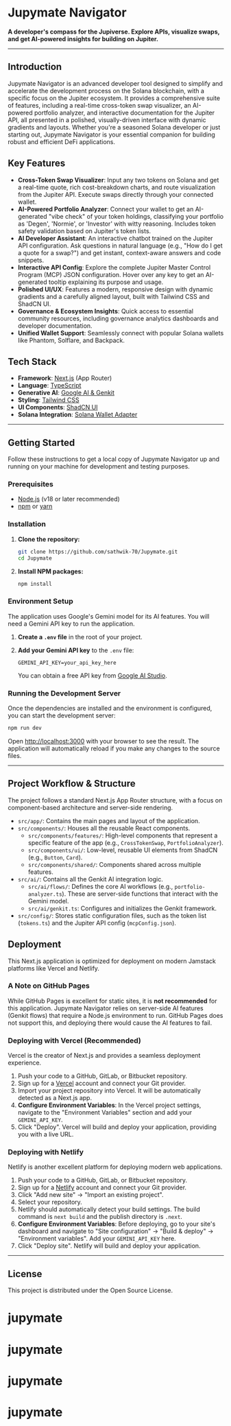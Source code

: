 # Jupymate Navigator

**A developer's compass for the Jupiverse. Explore APIs, visualize swaps, and get AI-powered insights for building on Jupiter.**

---

## Introduction

Jupymate Navigator is an advanced developer tool designed to simplify and accelerate the development process on the Solana blockchain, with a specific focus on the Jupiter ecosystem. It provides a comprehensive suite of features, including a real-time cross-token swap visualizer, an AI-powered portfolio analyzer, and interactive documentation for the Jupiter API, all presented in a polished, visually-driven interface with dynamic gradients and layouts. Whether you're a seasoned Solana developer or just starting out, Jupymate Navigator is your essential companion for building robust and efficient DeFi applications.

## Key Features

-   **Cross-Token Swap Visualizer**: Input any two tokens on Solana and get a real-time quote, rich cost-breakdown charts, and route visualization from the Jupiter API. Execute swaps directly through your connected wallet.
-   **AI-Powered Portfolio Analyzer**: Connect your wallet to get an AI-generated "vibe check" of your token holdings, classifying your portfolio as 'Degen', 'Normie', or 'Investor' with witty reasoning. Includes token safety validation based on Jupiter's token lists.
-   **AI Developer Assistant**: An interactive chatbot trained on the Jupiter API configuration. Ask questions in natural language (e.g., "How do I get a quote for a swap?") and get instant, context-aware answers and code snippets.
-   **Interactive API Config**: Explore the complete Jupiter Master Control Program (MCP) JSON configuration. Hover over any key to get an AI-generated tooltip explaining its purpose and usage.
-   **Polished UI/UX**: Features a modern, responsive design with dynamic gradients and a carefully aligned layout, built with Tailwind CSS and ShadCN UI.
-   **Governance & Ecosystem Insights**: Quick access to essential community resources, including governance analytics dashboards and developer documentation.
-   **Unified Wallet Support**: Seamlessly connect with popular Solana wallets like Phantom, Solflare, and Backpack.

## Tech Stack

-   **Framework**: [Next.js](https://nextjs.org/) (App Router)
-   **Language**: [TypeScript](https://www.typescriptlang.org/)
-   **Generative AI**: [Google AI & Genkit](https://firebase.google.com/docs/genkit)
-   **Styling**: [Tailwind CSS](https://tailwindcss.com/)
-   **UI Components**: [ShadCN UI](https://ui.shadcn.com/)
-   **Solana Integration**: [Solana Wallet Adapter](https://github.com/solana-labs/wallet-adapter)

---

## Getting Started

Follow these instructions to get a local copy of Jupymate Navigator up and running on your machine for development and testing purposes.

### Prerequisites

-   [Node.js](https://nodejs.org/en/) (v18 or later recommended)
-   [npm](https://www.npmjs.com/) or [yarn](https://yarnpkg.com/)

### Installation

1.  **Clone the repository:**
    ```sh
    git clone https://github.com/sathwik-70/Jupymate.git
    cd Jupymate
    ```

2.  **Install NPM packages:**
    ```sh
    npm install
    ```

### Environment Setup

The application uses Google's Gemini model for its AI features. You will need a Gemini API key to run the application.

1.  **Create a `.env` file** in the root of your project.

2.  **Add your Gemini API key** to the `.env` file:
    ```
    GEMINI_API_KEY=your_api_key_here
    ```
    You can obtain a free API key from [Google AI Studio](https://aistudio.google.com/app/apikey).

### Running the Development Server

Once the dependencies are installed and the environment is configured, you can start the development server:

```sh
npm run dev
```

Open [http://localhost:3000](http://localhost:3000) with your browser to see the result. The application will automatically reload if you make any changes to the source files.

---

## Project Workflow & Structure

The project follows a standard Next.js App Router structure, with a focus on component-based architecture and server-side rendering.

-   `src/app/`: Contains the main pages and layout of the application.
-   `src/components/`: Houses all the reusable React components.
    -   `src/components/features/`: High-level components that represent a specific feature of the app (e.g., `CrossTokenSwap`, `PortfolioAnalyzer`).
    -   `src/components/ui/`: Low-level, reusable UI elements from ShadCN (e.g., `Button`, `Card`).
    -   `src/components/shared/`: Components shared across multiple features.
-   `src/ai/`: Contains all the Genkit AI integration logic.
    -   `src/ai/flows/`: Defines the core AI workflows (e.g., `portfolio-analyzer.ts`). These are server-side functions that interact with the Gemini model.
    -   `src/ai/genkit.ts`: Configures and initializes the Genkit framework.
-   `src/config/`: Stores static configuration files, such as the token list (`tokens.ts`) and the Jupiter API config (`mcpConfig.json`).

## Deployment

This Next.js application is optimized for deployment on modern Jamstack platforms like Vercel and Netlify.

### A Note on GitHub Pages

While GitHub Pages is excellent for static sites, it is **not recommended** for this application. Jupymate Navigator relies on server-side AI features (Genkit flows) that require a Node.js environment to run. GitHub Pages does not support this, and deploying there would cause the AI features to fail.

### Deploying with Vercel (Recommended)

Vercel is the creator of Next.js and provides a seamless deployment experience.

1.  Push your code to a GitHub, GitLab, or Bitbucket repository.
2.  Sign up for a [Vercel](https://vercel.com/) account and connect your Git provider.
3.  Import your project repository into Vercel. It will be automatically detected as a Next.js app.
4.  **Configure Environment Variables**: In the Vercel project settings, navigate to the "Environment Variables" section and add your `GEMINI_API_KEY`.
5.  Click "Deploy". Vercel will build and deploy your application, providing you with a live URL.

### Deploying with Netlify

Netlify is another excellent platform for deploying modern web applications.

1.  Push your code to a GitHub, GitLab, or Bitbucket repository.
2.  Sign up for a [Netlify](https://www.netlify.com/) account and connect your Git provider.
3.  Click "Add new site" -> "Import an existing project".
4.  Select your repository.
5.  Netlify should automatically detect your build settings. The build command is `next build` and the publish directory is `.next`.
6.  **Configure Environment Variables**: Before deploying, go to your site's dashboard and navigate to "Site configuration" -> "Build & deploy" -> "Environment variables". Add your `GEMINI_API_KEY` here.
7.  Click "Deploy site". Netlify will build and deploy your application.

---

## License

This project is distributed under the Open Source License.
# jupymate
# jupymate
# jupymate
# jupymate
